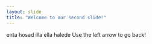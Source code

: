 ```yaml
---
layout: slide
title: "Welcome to our second slide!"
---
```

enta hosad illa ella halede
Use the left arrow to go back!

